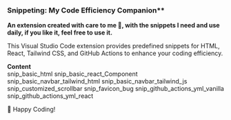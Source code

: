### Snippeting: My Code Efficiency Companion**

**An extension created with care to me 🎉, with the snippets I need and use daily, if you like it, feel free to use it.** 

This Visual Studio Code extension provides predefined snippets for HTML, React, Tailwind CSS, and GitHub Actions to enhance your coding efficiency.

**Content**  
snip_basic_html
snip_basic_react_Component
snip_basic_navbar_tailwind_html
snip_basic_navbar_tailwind_js
snip_customized_scrollbar
snip_favicon_bug
snip_github_actions_yml_vanilla
snip_github_actions_yml_react

🎉 Happy Coding!